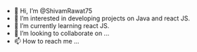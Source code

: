 - 👋 Hi, I’m @ShivamRawat75
- 👀 I’m interested in developing projects on Java and react JS.
- 🌱 I’m currently learning react JS.
- 💞️ I’m looking to collaborate on ...
- 📫 How to reach me ...

<!---
ShivamRawat75/ShivamRawat75 is a ✨ special ✨ repository because its `README.md` (this file) appears on your GitHub profile.
You can click the Preview link to take a look at your changes.
--->
